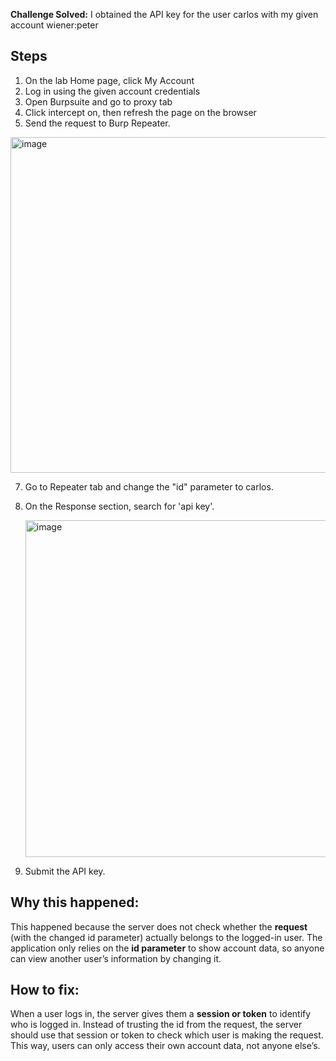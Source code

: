 **Challenge Solved:** I obtained the API key for the user carlos  with my given account wiener:peter

## Steps
1. On the lab Home page, click My Account
2. Log in using the given account credentials
3. Open Burpsuite and go to proxy tab
4. Click intercept on, then refresh the page on the browser
5. Send the request to Burp Repeater.
  <div></div> <img width="609" height="537" alt="image" src="https://github.com/user-attachments/assets/8e428017-f42d-4d89-b0de-7692bd87e156" />

7. Go to Repeater tab and change the "id" parameter to carlos.
8. On the Response section, search for 'api key'.
   <div></div> <img width="758" height="539" alt="image" src="https://github.com/user-attachments/assets/3519f4f2-aa79-4210-a79f-4dacfa5cad55" />

10. Submit the API key.

## Why this happened:
This happened because the server does not check whether the **request** (with the changed id parameter) actually belongs to the logged-in user.
The application only relies on the **id parameter** to show account data, so anyone can view another user’s information by changing it. 

## How to fix:
When a user logs in, the server gives them a **session or token** to identify who is logged in.
Instead of trusting the id from the request, the server should use that session or token to check which user is making the request. 
This way, users can only access their own account data, not anyone else’s. 
